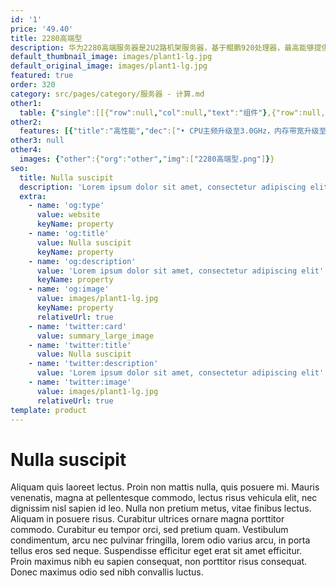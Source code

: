 ```yaml
---
id: '1'
price: '49.40'
title: 2280高端型
description: 华为2280高端服务器是2U2路机架服务器，基于鲲鹏920处理器，最高能够提供128核、3.0GHz主频的计算能力和最多16个NVMe SSD硬盘。2280高端服务器具有强大的计算性能、创新的RAS特性、权威的安全可信认证，适合为企业各类业务提供澎湃的高可靠算力。
default_thumbnail_image: images/plant1-lg.jpg
default_original_image: images/plant1-lg.jpg
featured: true
order: 320
category: src/pages/category/服务器 - 计算.md
other1: 
  table: {"single":[[{"row":null,"col":null,"text":"组件"},{"row":null,"col":null,"text":"规格"}],[{"row":null,"col":null,"text":"形态"},{"row":null,"col":null,"text":"2U机架服务器"}],[{"row":null,"col":null,"text":"处理器型号"},{"row":null,"col":null,"text":"2个鲲鹏920处理器（型号：7265，64核，3.0GHz主频； 型号：5255，48核，3.0GHz主频；型号：5225，32核，3.0GHz主频）"}],[{"row":null,"col":null,"text":"内存插槽"},{"row":null,"col":null,"text":"32个DDR4-3200 DIMM插槽"}],[{"row":null,"col":null,"text":"本地存储"},{"row":null,"col":null,"text":"最多16个3.5英寸或27个2.5英寸SAS/SATA HDD硬盘、SAS/SATA SSD硬盘或16个2.5英寸NVMe SSD硬盘"}],[{"row":null,"col":null,"text":"RAID支持"},{"row":null,"col":null,"text":"支持RAID 0, 1, 5, 6, 10, 50, 60\n支持超级电容掉电保护"}],[{"row":null,"col":null,"text":"板载网络"},{"row":null,"col":null,"text":"2个板载网络插卡，支持4*10GE光口或者2*25GE光口或4*25GE光口\n"}],[{"row":null,"col":null,"text":"PCIe扩展"},{"row":null,"col":null,"text":"最多8个PCIe 4.0 x8或者最多3个PCIe 4.0 x16和2个PCIe 4.0 x8"}],[{"row":null,"col":null,"text":"电源"},{"row":null,"col":null,"text":"2个热插拔900W/2000W交流电源模块，支持1+1冗余"}],[{"row":null,"col":null,"text":"供电"},{"row":null,"col":null,"text":"支持100~240V AC，240V DC"}],[{"row":null,"col":null,"text":"风扇"},{"row":null,"col":null,"text":"支持4个热拔插风扇模组，支持N+1冗余"}],[{"row":null,"col":null,"text":"温度"},{"row":null,"col":null,"text":"5℃～35℃"}],[{"row":null,"col":null,"text":"尺寸(宽x深x高)"},{"row":null,"col":null,"text":"447 mm*790 mm*86.1 mm"}]]}
other2:
  features: [{"title":"高性能","dec":["• CPU主频升级至3.0GHz，内存带宽升级至32个3200MT/s，整机性能提升13%\n• 240w+ tpmc OLTP数据库性能，领先业界水平2倍"]},{"title":"高可靠","dec":["• 支持CPU故障核在线隔离和内存故障自愈\n• 支持芯片/BIOS/OS和数据库全栈协同，实现数据库业务修复率提升"]},{"title":"高安全","dec":["• 芯片安全：鲲鹏处理器获得国密芯片一级证书\n• 软件安全：iBMC管理软件获得CC EAL2+级别认证\n• 整机安全：获得绿色计算服务器可信赖最高级评价"]}]
other3: null
other4:
  images: {"other":{"org":"other","img":["2280高端型.png"]}}
seo:
  title: Nulla suscipit
  description: 'Lorem ipsum dolor sit amet, consectetur adipiscing elit'
  extra:
    - name: 'og:type'
      value: website
      keyName: property
    - name: 'og:title'
      value: Nulla suscipit
      keyName: property
    - name: 'og:description'
      value: 'Lorem ipsum dolor sit amet, consectetur adipiscing elit'
      keyName: property
    - name: 'og:image'
      value: images/plant1-lg.jpg
      keyName: property
      relativeUrl: true
    - name: 'twitter:card'
      value: summary_large_image
    - name: 'twitter:title'
      value: Nulla suscipit
    - name: 'twitter:description'
      value: 'Lorem ipsum dolor sit amet, consectetur adipiscing elit'
    - name: 'twitter:image'
      value: images/plant1-lg.jpg
      relativeUrl: true
template: product
---
```


# Nulla suscipit

Aliquam quis laoreet lectus. Proin non mattis nulla, quis posuere mi. Mauris venenatis, magna at pellentesque commodo, lectus risus vehicula elit, nec dignissim nisl sapien id leo. Nulla non pretium metus, vitae finibus lectus. Aliquam in posuere risus. Curabitur ultrices ornare magna porttitor commodo. Curabitur eu tempor orci, sed pretium quam. Vestibulum condimentum, arcu nec pulvinar fringilla, lorem odio varius arcu, in porta tellus eros sed neque. Suspendisse efficitur eget erat sit amet efficitur. Proin maximus nibh eu sapien consequat, non porttitor risus consequat. Donec maximus odio sed nibh convallis luctus.